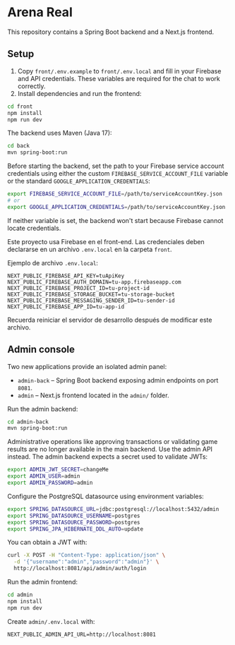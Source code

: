 # Arena Real


This repository contains a Spring Boot backend and a Next.js frontend.

## Setup

1. Copy `front/.env.example` to `front/.env.local` and fill in your Firebase and API credentials.
   These variables are required for the chat to work correctly.
2. Install dependencies and run the frontend:

```bash
cd front
npm install
npm run dev
```

The backend uses Maven (Java 17):

```bash
cd back
mvn spring-boot:run
```

Before starting the backend, set the path to your Firebase service account
credentials using either the custom `FIREBASE_SERVICE_ACCOUNT_FILE` variable or
the standard `GOOGLE_APPLICATION_CREDENTIALS`:

```bash
export FIREBASE_SERVICE_ACCOUNT_FILE=/path/to/serviceAccountKey.json
# or
export GOOGLE_APPLICATION_CREDENTIALS=/path/to/serviceAccountKey.json
```


If neither variable is set, the backend won't start because Firebase cannot
locate credentials.

Este proyecto usa Firebase en el front-end. Las credenciales deben declararse en un archivo `.env.local` en la carpeta `front`.

Ejemplo de archivo `.env.local`:

```env
NEXT_PUBLIC_FIREBASE_API_KEY=tuApiKey
NEXT_PUBLIC_FIREBASE_AUTH_DOMAIN=tu-app.firebaseapp.com
NEXT_PUBLIC_FIREBASE_PROJECT_ID=tu-project-id
NEXT_PUBLIC_FIREBASE_STORAGE_BUCKET=tu-storage-bucket
NEXT_PUBLIC_FIREBASE_MESSAGING_SENDER_ID=tu-sender-id
NEXT_PUBLIC_FIREBASE_APP_ID=tu-app-id
```

Recuerda reiniciar el servidor de desarrollo después de modificar este archivo.


## Admin console

Two new applications provide an isolated admin panel:

- `admin-back` – Spring Boot backend exposing admin endpoints on port `8081`.
- `admin` – Next.js frontend located in the `admin/` folder.

Run the admin backend:

```bash
cd admin-back
mvn spring-boot:run
```

Administrative operations like approving transactions or validating game results
are no longer available in the main backend. Use the admin API instead.
The admin backend expects a secret used to validate JWTs:

```bash
export ADMIN_JWT_SECRET=changeMe
export ADMIN_USER=admin
export ADMIN_PASSWORD=admin
```

Configure the PostgreSQL datasource using environment variables:

```bash
export SPRING_DATASOURCE_URL=jdbc:postgresql://localhost:5432/admin
export SPRING_DATASOURCE_USERNAME=postgres
export SPRING_DATASOURCE_PASSWORD=postgres
export SPRING_JPA_HIBERNATE_DDL_AUTO=update
```

You can obtain a JWT with:

```bash
curl -X POST -H "Content-Type: application/json" \
  -d '{"username":"admin","password":"admin"}' \
  http://localhost:8081/api/admin/auth/login
```

Run the admin frontend:

```bash
cd admin
npm install
npm run dev
```

Create `admin/.env.local` with:

```env
NEXT_PUBLIC_ADMIN_API_URL=http://localhost:8081
```
